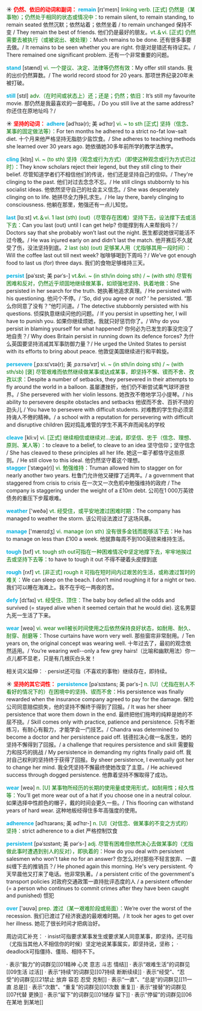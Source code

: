 ☀ <font color="red">**仍然、依旧的动词和副词：**</font>
<font color="sky blue">**remain**</font> [rɪ'meɪn] 
<font color="rgb(227, 108, 9)">linking verb. [正式] 仍然是（某事物）；仍然处于相同的状态或情况中：</font>to remain silent, to remain standing, to remain seated 依然沉默；依然站着；依然坐着 / to remain unchanged 保持不变 / They remain the best of friends. 他们仍是最好的朋友。<font color="rgb(227, 108, 9)">vt.＆vi. [正式] 仍然需要去被执行（或被说出、被处理）：</font>Much remains to be done. 还有很多事要去做。/ It remains to be seen whether you are right. 你是对是错还有待证实。/ There remained one significant problem. 还有一个非常重要的问题。

<font color="sky blue">**stand**</font> [stænd] 
<font color="rgb(227, 108, 9)">vi. 一个提议、决定、法律等仍然有效：</font>My offer still stands. 我的出价仍然算数。/ The world record stood for 20 years. 那项世界纪录20年未被打破。

<font color="sky blue">**still**</font> [stɪl] 
<font color="rgb(227, 108, 9)">adv.（在时间或状态上）还；还是；仍然；依旧：</font>It’s still my favourite movie. 那仍然是我最喜欢的一部电影。/ Do you still live at the same address? 你还住在原地址吗？/ 

☀ <font color="red">**坚持的动词：**</font>
<font color="sky blue">**adhere**</font> [ədˈhɪə(r); 美 ədˈhɪr]
<font color="rgb(227, 108, 9)">vi. ~ to sth [正式] 坚持（信念、某事的固定做法等）：</font>For ten months he adhered to a strict no-fat low-salt diet. 十个月来他严格坚持无脂肪少盐饮食。/ She adheres to teaching methods she learned over 30 years ago. 她依循她30多年前所学的教学法教学。
           
<font color="sky blue">**cling**</font> [klɪŋ]
<font color="rgb(227, 108, 9)">vi. ~ (to sth) 坚持（观念或行为方式）（即使这种观念或行为方式已过时）：</font>They know scholars reject their legend, but they still cling to their belief. 尽管知道学者们不相信他们的传说，他们还是坚持自己的信仰。/ They're clinging to the past. 他们对过去念念不忘。/ He still clings stubbornly to his socialist ideas. 他依然坚守自己的社会主义信念。/ She was desperately clinging on to life. 她拼尽全力挣扎求生。/ He lay there, barely clinging to consciousness. 他躺在那里，勉强还有一点儿知觉。

<font color="sky blue">**last**</font> [lɑːst] 
<font color="rgb(227, 108, 9)">vt.＆vi. 1 last (sth) (out)（尽管存在困难）坚持下去，设法撑下去或活下去：</font>Can you last (out) until I can get help? 你能撑到有人来帮我吗？/ Doctors say that she probably won’t last out the night. 医生都说她很可能活不过今晚。/ He was injured early on and didn’t last the match. 他开赛后不久就受了伤，没法坚持到底。<font color="rgb(227, 108, 9)">2 last (sb) (out) 足够某人用（尤指够其用一段时间）：</font>Will the coffee last out till next week? 咖啡够喝到下周吗？/ We’ve got enough food to last us (for) three days. 我们的食物足够维持三天。
           
<font color="sky blue">**persist**</font> [pəˈsɪst; 美 pərˈs-]
<font color="rgb(227, 108, 9)">vt.&vi. ~ (in sth/in doing sth) / ~ (with sth) 尽管有困难和反对，仍然近乎顽固地继续做某事，如顽强地坚持、执着地做：</font>She persisted in her search for the truth. 她执著地追求真理。/ He persisted with his questioning. 他问个不停。/ ‘So, did you agree or not? ’ he persisted. “那么你同意了没有？”他叮问道。/ The detective stubbornly persisted with his questions. 侦探执意继续问他的问题。/ If you persist in upsetting her, I will have to punish you. 如果你继续烦她，我就只好惩罚你了。/ Why do you persist in blaming yourself for what happened? 你何必为已发生的事没完没了地自责？/ Why does Britain persist in running down its defence forces? 为什么英国要坚持消减其军事防御力量？/ He urged the United States to persist with its efforts to bring about peace. 他敦促美国继续进行和平斡旋。
           
<font color="sky blue">**persevere**</font> [ˌpɜ:sɪˈvɪə(r); 美 ˌpɜ:rsəˈvɪr]
<font color="rgb(227, 108, 9)">vi. ~ (in sth/in doing sth) / ~ (with sth/sb) [褒] 尽管艰难而依然继续做某事或达成某事，即坚持不懈、锲而不舍、孜孜以求：</font>Despite a number of setbacks, they persevered in their attempts to fly around the world in a balloon. 虽屡遭挫折，他们仍不断尝试乘气球环游世界。/ She persevered with her violin lessons. 她孜孜不倦地学习小提琴。/ his ability to persevere despite obstacles and setbacks 他锲而不舍、百折不挠的劲头儿 / You have to persevere with difficult students. 对难教的学生你必须坚持诲人不倦的精神。/ a school with a reputation for persevering with difficult and disruptive children 因对捣乱难管的学生不离不弃而闻名的学校
             
<font color="sky blue">**cleave**</font> [kli:v]
<font color="rgb(227, 108, 9)">vi. [正式] 继续相信或继续对…忠诚，即坚信、忠于（信念、理想、原则、某人等）：</font>to cleave to a belief, to cleave to an idea 坚守信仰；坚守信念 / She has cleaved to these principles all her life. 她这一辈子都恪守这些原则。/ He still clove to this ideal. 他仍然坚守着这个理想。         
<font color="sky blue">**stagger**</font> [ˈstægə(r)]
<font color="rgb(227, 108, 9)">vi. 勉强维持：</font>Truman allowed him to stagger on for nearly another two years. 杜鲁门允许他又硬撑了近两年。/ a government that staggered from crisis to crisis 在一次又一次危机中勉强维持的政府 / The company is staggering under the weight of a £10m debt. 公司在1 000万英镑债务的重压下步履艰难。

<font color="sky blue">**weather**</font> ['weðə] 
<font color="rgb(227, 108, 9)">vt. 经受住，或平安地渡过困难时期：</font>The company has managed to weather the storm. 该公司设法渡过了这场风暴。

<font color="sky blue">**manage**</font> ['mænɪdӡ] 
<font color="rgb(227, 108, 9)">vi. manage (on sth) 没有很多金钱而能够活下去：</font>He has to manage on less than £100 a week. 他就靠每周不到100英镑来维持生活。

<font color="sky blue">**tough**</font> [tʌf] 
<font color="rgb(227, 108, 9)">vt. tough sth out可指在一种困难情况中坚定地撑下去，牢牢地挨过去或坚持下去等：</font>to have to tough it out 不得不硬着头皮撑到底

<font color="sky blue">**rough**</font> [rʌf] 
<font color="rgb(227, 108, 9)">vt. [非正式] rough it 可指在短时间内过艰苦的生活，或称渡过暂时的难关：</font>We can sleep on the beach. I don’t mind roughing it for a night or two. 我们可以睡在海滩上。我不在乎吃一两夜的苦。
           
<font color="sky blue">**defy**</font> [dɪˈfaɪ]
<font color="rgb(227, 108, 9)">vt. 经受住、顶住：</font>The baby boy defied all the odds and survived (= stayed alive when it seemed certain that he would die). 这名男婴九死一生活了下来。

<font color="sky blue">**wear**</font> [weə] 
<font color="rgb(227, 108, 9)">vi. wear well被长时间使用之后依然保持良好状态，如耐用、耐久、耐穿、耐磨等：</font>Those curtains have worn very well. 那些窗帘非常耐用。/ Ten years on, the original concept was wearing well. 十年过去了，最初的观念依然适用。/ You’re wearing well--only a few grey hairs!（比喻和幽默用法）你一点儿都不显老，只是有几根灰白头发！

相关词义延伸：
· persist还可指（不喜欢的事物）继续存在，即持续。

☀ <font color="red">**坚持的其它词性：**</font>
<font color="sky blue">**persistence**</font> [pəˈsɪstəns; 美 pərˈs-]
<font color="rgb(227, 108, 9)">n. [U]（尤指在别人不看好的情况下的）在困境中的坚持、锲而不舍：</font>His persistence was finally rewarded when the insurance company agreed to pay for the damage. 保险公司同意赔偿损失，他的坚持不懈终于得到了回报。/ It was her sheer persistence that wore them down in the end. 最终把他们拖垮的纯粹是她的不屈不挠。/ Skill comes only with practice, patience and persistence. 只有不断练习，有耐心有毅力，才能学会一门技艺。/ Chandra was determined to become a doctor and her persistence paid off. 钱德拉决心做一名医生，她的坚持不懈得到了回报。/ a challenge that requires persistence and skill 需要毅力和技巧的挑战 / My persistence in demanding my rights finally paid off. 我对自己权利的坚持终于获得了回报。By sheer persistence, I eventually got her to change her mind. 我全凭坚持不懈最终使她改变了主意。/ He achieved success through dogged persistence. 他靠着坚持不懈取得了成功。

<font color="sky blue">**wear**</font> [weə] 
<font color="rgb(227, 108, 9)">n. [U] 某事物所经历的长期的使用量或使用形式，如耐用性；经久性等：</font>You’ll get more wear out of a hat if you choose one in a neutral colour. 如果选择中性颜色的帽子，戴的时间会更久一些。/ This flooring can withstand years of hard wear. 这种地板经得住多年高强度的使用。
           
<font color="sky blue">**adherence**</font> [ədˈhɪərəns; 美 ədˈhɪr-]
<font color="rgb(227, 108, 9)">n. [U]（对信念、做某事的不变之方式的）坚持：</font>strict adherence to a diet 严格控制饮食
           
<font color="sky blue">**persistent**</font> [pəˈsɪstənt; 美 pərˈs-]
<font color="rgb(227, 108, 9)">adj. 尽管有困难但依然决心去做某事的（尤指做此事时遭遇到别人的反对），即执着的：</font>How do you deal with persistent salesmen who won't take no for an answer? 你怎么对付那些不轻言放弃、一直纠缠下去的推销员？/ He phoned again this morning. He's very persistent. 今天早晨他又打来了电话。他非常执著。/ a persistent critic of the government's transport policies 对政府交通政策一直持批评态度的人 / a persistent offender (= a person who continues to commit crimes after they have been caught and punished) 惯犯

<font color="sky blue">**over**</font> ['əʊvə] 
<font color="rgb(227, 108, 9)">prep. 渡过（某一艰难阶段或局面）：</font>We’re over the worst of the recession. 我们已渡过了经济衰退的最艰难时期。/ It took her ages to get over her illness. 她花了很长时间才把病治好。

周边词汇补充：
· insist可指要求某事发生或要求某人同意某事，即坚持。还可指（尤指当其他人不相信你的时候）坚定地说某事属实，即坚持说，坚称；
· deadlock可指僵持、僵局、相持不下。

· 表示“毅力”的词群见[[01精神 心灵 意志 斗志 情结]]
· 表示“艰难生活”的词群见[[09生活 过活]]
· 表示“持续”的词群见[[07持续 断断续续]]
· 表示“经受”、“忍受”的词群见[[21禁止 放弃 容忍 忍受 克制]]
· 表示“一直”、“总是”的词群见[[11一直 总是]]
· 表示“次数”、“重复”的词群见[[01次数 重复]]
· 表示“接替”的词群见[[07代替 更换]]
· 表示“留下”的词群见[[01储存 留下]]
· 表示“停留”的词群见[[06在某地 到某地]]
